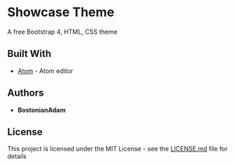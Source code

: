# Showcase Theme
A free Bootstrap 4, HTML, CSS theme

## Built With
* [Atom](https://atom.io/) - Atom editor

## Authors
* **BostonianAdam**

## License
This project is licensed under the MIT License - see the [LICENSE.md](LICENSE.md) file for details
